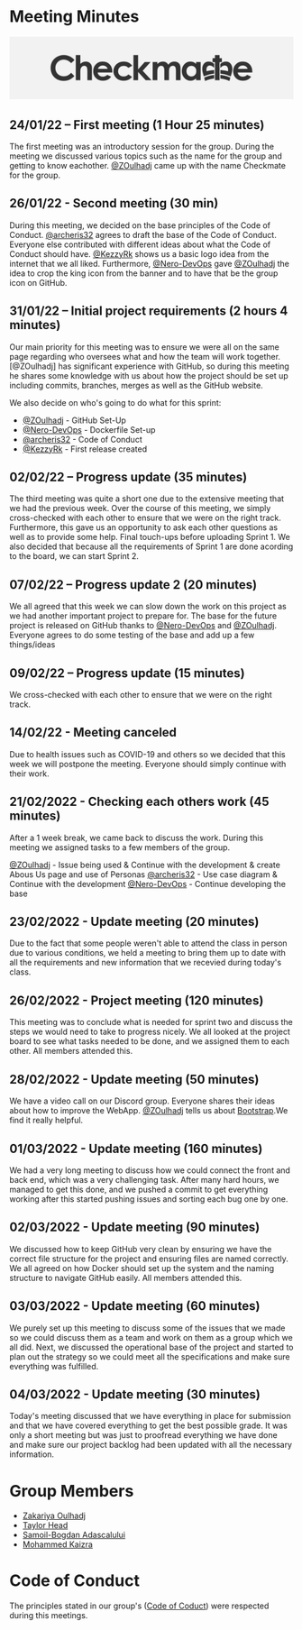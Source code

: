 # Meeting Minutes

![](/.git_assets/logo.png "Logo")

## 24/01/22 – First meeting (1 Hour 25 minutes)
The first meeting was an introductory session for the group. During the meeting we discussed various topics such as the name for the group and getting 
to know eachother. [@ZOulhadj](https://github.com/ZOulhadj) came up with the name Checkmate for the group. 

## 26/01/22 - Second meeting (30 min)
During this meeting, we decided on the base principles of the Code of Conduct. [@archeris32](https://github.com/archeris32) agrees to draft the base of the 
Code of Conduct. Everyone else contributed with different ideas about what the Code of Conduct should have. [@KezzyRk](https://github.com/KezzyRk) shows us a 
basic logo idea from the internet that we all liked. Furthermore, [@Nero-DevOps](https://github.com/Nero-DevOps) gave [@ZOulhadj](https://github.com/ZOulhadj)
the idea to crop the king icon from the banner and to have that be the group icon on GitHub.

## 31/01/22 – Initial project requirements (2 hours 4 minutes)
Our main priority for this meeting was to ensure we were all on the same page regarding who oversees what and how the team will work together. [@ZOulhadj] has 
significant experience with GitHub, so during this meeting he shares some knowledge with us about how the project should be set up including commits, branches,
merges as well as the GitHub website.

We also decide on who's going to do what for this sprint:
* [@ZOulhadj](https://github.com/ZOulhadj) - GitHub Set-Up
* [@Nero-DevOps](https://github.com/Nero-DevOps) - Dockerfile Set-up
* [@archeris32](https://github.com/archeris32) - Code of Conduct
* [@KezzyRk](https://github.com/KezzyRk) - First release created

## 02/02/22 – Progress update (35 minutes)
The third meeting was quite a short one due to the extensive meeting that we had the previous week. Over the course of this meeting, we simply cross-checked 
with each other to ensure that we were on the right track. Furthermore, this gave us an opportunity to ask each other questions as well as to provide some help.
Final touch-ups before uploading Sprint 1.
We also decided that because all the requirements of Sprint 1 are done acording to the board, we can start Sprint 2.

## 07/02/22 – Progress update 2 (20 minutes)
We all agreed that this week we can slow down the work on this project as we had another important project to prepare for.
The base for the future project is released on GitHub thanks to [@Nero-DevOps](https://github.com/Nero-DevOps) and [@ZOulhadj](https://github.com/ZOulhadj).
Everyone agrees to do some testing of the base and add up a few things/ideas

## 09/02/22 – Progress update (15 minutes)
We cross-checked with each other to ensure that we were on the right track.

## 14/02/22 - Meeting canceled
Due to health issues such as COVID-19 and others so we decided that this week we will postpone the meeting. Everyone should simply continue with their work.

## 21/02/2022 - Checking each others work (45 minutes)
After a 1 week break, we came back to discuss the work. During this meeting we assigned tasks to a few members of the group.

[@ZOulhadj](https://github.com/ZOulhadj) - Issue being used & Continue with the development & create Abous Us page and use of Personas
[@archeris32](https://github.com/archeris32) - Use case diagram & Continue with the development 
[@Nero-DevOps](https://github.com/Nero-DevOps) - Continue developing the base

## 23/02/2022 - Update meeting (20 minutes)
Due to the fact that some people weren't able to attend the class in person due to various conditions, we held a meeting to bring them up to date with all the requirements
and new information that we recevied during today's class.

## 26/02/2022 - Project meeting (120 minutes)
This meeting was to conclude what is needed for sprint two and discuss the steps we would need to take to progress nicely. We all looked at the project board to see what tasks needed to be done, and we assigned them to each other. All members attended this.

## 28/02/2022 - Update meeting (50 minutes)
We have a video call on our Discord group. Everyone shares their ideas about how to improve the WebApp. 
[@ZOulhadj](https://github.com/ZOulhadj) tells us about [Bootstrap](https://getbootstrap.com/).We find it really helpful.

## 01/03/2022 - Update meeting (160 minutes)
We had a very long meeting to discuss how we could connect the front and back end, which was a very challenging task. After many hard hours, we managed to get this done, and we pushed a commit to get everything working after this started pushing issues and sorting each bug one by one.

## 02/03/2022 - Update meeting (90 minutes)
We discussed how to keep GitHub very clean by ensuring we have the correct file structure for the project and ensuring files are named correctly. We all agreed on how Docker should set up the system and the naming structure to navigate GitHub easily. All members attended this.

## 03/03/2022 - Update meeting (60 minutes)
We purely set up this meeting to discuss some of the issues that we made so we could discuss them as a team and work on them as a group which we all did. Next, we discussed the operational base of the project and started to plan out the strategy so we could meet all the specifications and make sure everything was fulfilled. 

## 04/03/2022 - Update meeting (30 minutes)
Today's meeting discussed that we have everything in place for submission and that we have covered everything to get the best possible grade. It was only a short meeting but was just to proofread everything we have done and make sure our project backlog had been updated with all the necessary information.

# Group Members
* [Zakariya Oulhadj](https://github.com/ZOulhadj)
* [Taylor Head](https://github.com/Nero-DevOps)
* [Samoil-Bogdan Adascalului](https://github.com/archeris32)
* [Mohammed Kaizra](https://github.com/KezzyRk)

# Code of Conduct
The principles stated in our group's ([Code of Coduct](coursework/CODE_OF_CONDUCT.md)) were respected during this meetings.
